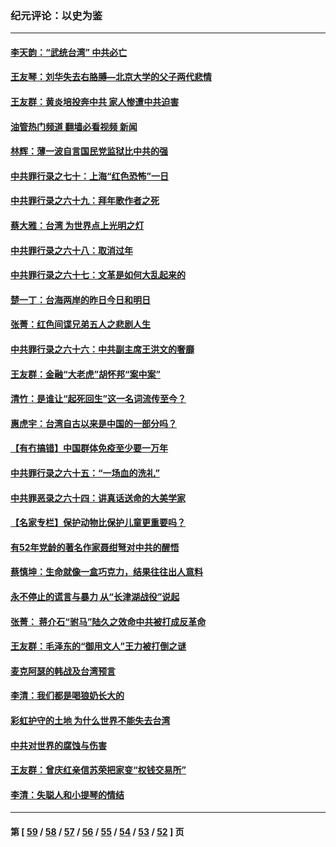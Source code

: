### 纪元评论：以史为鉴
---
#### [李天韵：“武统台湾” 中共必亡](../../pages/nsc1028/n13531538.md?02080330) 
#### [王友琴：刘华失去右胳膊—北京大学的父子两代悲情](../../pages/nsc1028/n13559130.md?02080330) 
#### [王友群：黄炎培投奔中共 家人惨遭中共迫害](../../pages/nsc1028/n13556189.md?02080330) 
#### [油管热门频道 翻墙必看视频 新闻](ok?02080330)
#### [林辉：薄一波自言国民党监狱比中共的强](../../pages/nsc1028/n13555827.md?02080330) 
#### [中共罪行录之七十：上海“红色恐怖”一日](../../pages/nsc1028/n13554515.md?02080330) 
#### [中共罪行录之六十九：拜年歌作者之死](../../pages/nsc1028/n13548579.md?02080330) 
#### [蔡大雅：台湾 为世界点上光明之灯](../../pages/nsc1028/n13531530.md?02080330) 
#### [中共罪行录之六十八：取消过年](../../pages/nsc1028/n13546448.md?02080330) 
#### [中共罪行录之六十七：文革是如何大乱起来的](../../pages/nsc1028/n13544416.md?02080330) 
#### [楚一丁：台海两岸的昨日今日和明日](../../pages/nsc1028/n13531468.md?02080330) 
#### [张菁：红色间谍兄弟五人之悲剧人生](../../pages/nsc1028/n13534128.md?02080330) 
#### [中共罪行录之六十六：中共副主席王洪文的奢靡](../../pages/nsc1028/n13527941.md?02080330) 
#### [王友群：金融“大老虎”胡怀邦“案中案”](../../pages/nsc1028/n13523077.md?02080330) 
#### [清竹：是谁让“起死回生”这一名词流传至今？](../../pages/nsc1028/n13523254.md?02080330) 
#### [惠虎宇：台湾自古以来是中国的一部分吗？](../../pages/nsc1028/n13523034.md?02080330) 
#### [【有冇搞错】中国群体免疫至少要一万年](../../pages/nsc1028/n13516675.md?02080330) 
#### [中共罪行录之六十五：“一场血的洗礼”](../../pages/nsc1028/n13517785.md?02080330) 
#### [中共罪恶录之六十四：讲真话送命的大美学家](../../pages/nsc1028/n13512932.md?02080330) 
#### [【名家专栏】保护动物比保护儿童更重要吗？](../../pages/nsc1028/n13506846.md?02080330) 
#### [有52年党龄的著名作家聂绀弩对中共的醒悟](../../pages/nsc1028/n13508154.md?02080330) 
#### [蔡慎坤：生命就像一盒巧克力，结果往往出人意料](../../pages/nsc1028/n13497991.md?02080330) 
#### [永不停止的谎言与暴力 从“长津湖战役”说起](../../pages/nsc1028/n13494094.md?02080330) 
#### [张菁： 蒋介石“驸马”陆久之效命中共被打成反革命](../../pages/nsc1028/n13495439.md?02080330) 
#### [王友群：毛泽东的“御用文人”王力被打倒之谜](../../pages/nsc1028/n13493098.md?02080330) 
#### [麦克阿瑟的韩战及台湾预言](../../pages/nsc1028/n13479197.md?02080330) 
#### [李清：我们都是喝狼奶长大的](../../pages/nsc1028/n13471478.md?02080330) 
#### [彩虹护守的土地 为什么世界不能失去台湾](../../pages/nsc1028/n13476849.md?02080330) 
#### [中共对世界的腐蚀与伤害](../../pages/nsc1028/n13463833.md?02080330) 
#### [王友群：曾庆红亲信苏荣把家变“权钱交易所”](../../pages/nsc1028/n13463003.md?02080330) 
#### [李清：失聪人和小提琴的情结](../../pages/nsc1028/n13459280.md?02080330) 

---
#### 第 [ [59](./59.md?02080330) / [58](./58.md?02080330) / [57](./57.md?02080330) / [56](./56.md?02080330) / [55](./55.md?02080330) / [54](./54.md?02080330) / [53](./53.md?02080330) / [52](./52.md?02080330) ] 页
